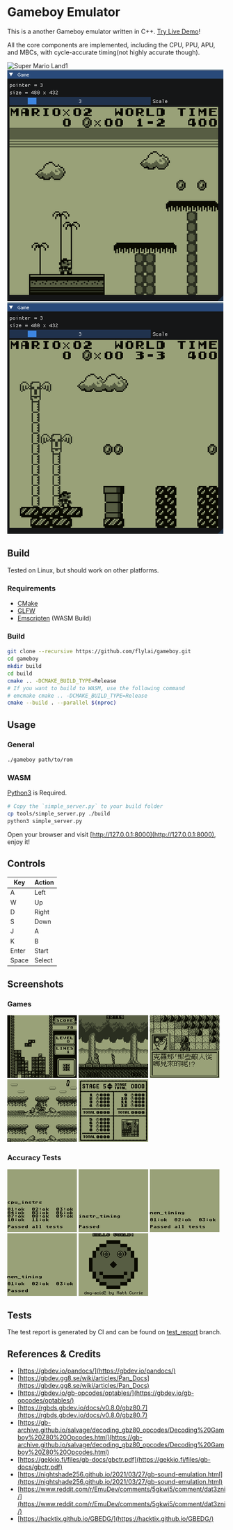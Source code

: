 # Gameboy Emulator

This is a another Gameboy emulator written in C++. [Try Live Demo](https://gameboy.flylai.com)!

All the core components are implemented, including the CPU, PPU, APU, and MBCs, with cycle-accurate timing(not highly
accurate though).

![Super Mario Land1](docs/imgs/super_mario_land1.gif)
![Super Mario Land2](docs/imgs/super_mario_land2.gif)
![Super Mario Land3](docs/imgs/super_mario_land3.gif)

## Build

Tested on Linux, but should work on other platforms.

### Requirements

* [CMake](https://cmake.org/)
* [GLFW](https://www.glfw.org/)
* [Emscripten](https://emscripten.org/) (WASM Build)

### Build

```bash
git clone --recursive https://github.com/flylai/gameboy.git
cd gameboy
mkdir build
cd build
cmake .. -DCMAKE_BUILD_TYPE=Release
# If you want to build to WASM, use the following command
# emcmake cmake .. -DCMAKE_BUILD_TYPE=Release
cmake --build . --parallel $(nproc)
```

## Usage

### General

```bash
./gameboy path/to/rom
```

### WASM

[Python3](https://www.python.org/downloads/) is Required.

```bash
# Copy the `simple_server.py` to your build folder
cp tools/simple_server.py ./build
python3 simple_server.py
```

Open your browser and visit [http://127.0.0.1:8000](http://127.0.0.1:8000), enjoy it!

## Controls

| Key   | Action |
|-------|--------|
| A     | Left   |
| W     | Up     |
| D     | Right  |
| S     | Down   |
| J     | A      |
| K     | B      |
| Enter | Start  |
| Space | Select |

## Screenshots

### Games

![Tetris](docs/imgs/tetris.bmp)
![castlevania](docs/imgs/castlevania.bmp)
![super_robot_taisen](docs/imgs/super_robot_taisen.bmp)
![game_boy_gallery](docs/imgs/game_boy_gallery.bmp)
![donkey_kong](docs/imgs/donkey_kong.bmp)

### Accuracy Tests

![cpu_instrs](docs/imgs/cpu_instrs.bmp)
![instr_timing](docs/imgs/instr_timing.bmp)
![mem_timing](docs/imgs/mem_timing.bmp)
![mem_timing-2](docs/imgs/mem_timing-2.bmp)
![dmg_acid2](docs/imgs/dmg_acid2.bmp)

## Tests

The test report is generated by CI and can be found on [test_report](https://github.com/flylai/gameboy/tree/test_report)
branch.

## References & Credits

* [https://gbdev.io/pandocs/](https://gbdev.io/pandocs/)
* [https://gbdev.gg8.se/wiki/articles/Pan_Docs](https://gbdev.gg8.se/wiki/articles/Pan_Docs)
* [https://gbdev.io/gb-opcodes/optables/](https://gbdev.io/gb-opcodes/optables/)
* [https://rgbds.gbdev.io/docs/v0.8.0/gbz80.7](https://rgbds.gbdev.io/docs/v0.8.0/gbz80.7)
* [https://gb-archive.github.io/salvage/decoding_gbz80_opcodes/Decoding%20Gamboy%20Z80%20Opcodes.html](https://gb-archive.github.io/salvage/decoding_gbz80_opcodes/Decoding%20Gamboy%20Z80%20Opcodes.html)
* [https://gekkio.fi/files/gb-docs/gbctr.pdf](https://gekkio.fi/files/gb-docs/gbctr.pdf)
* [https://nightshade256.github.io/2021/03/27/gb-sound-emulation.html](https://nightshade256.github.io/2021/03/27/gb-sound-emulation.html)
* [https://www.reddit.com/r/EmuDev/comments/5gkwi5/comment/dat3zni/](https://www.reddit.com/r/EmuDev/comments/5gkwi5/comment/dat3zni/)
* [https://hacktix.github.io/GBEDG/](https://hacktix.github.io/GBEDG/)
